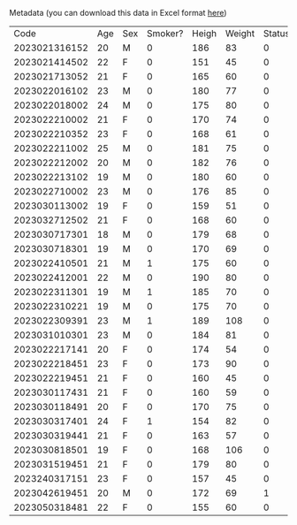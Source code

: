 Metadata (you can download this data in Excel format <a href="https://github.com/QHPC-SP-Research-Lab/Respiratory-Rate-Database/blob/main/Metadata.xlsx">here</a>)

<table>
    <tr>
        <td>Code</td>
        <td>Age</td>
        <td>Sex</td>
        <td>Smoker?</td>
        <td>Heigh</td>
        <td>Weight</td>
        <td>Status</td>
        <td>Pathology</td>
    </tr>
    <tr>
        <td>2023021316152</td>
        <td>20</td>
        <td>M</td>
        <td>0</td>
        <td>186</td>
        <td>83</td>
        <td>0</td>
        <td>None</td>
    </tr>
    <tr>
        <td>2023021414502</td>
        <td>22</td>
        <td>F</td>
        <td>0</td>
        <td>151</td>
        <td>45</td>
        <td>0</td>
        <td>None</td>
    </tr>
    <tr>
        <td>2023021713052</td>
        <td>21</td>
        <td>F</td>
        <td>0</td>
        <td>165</td>
        <td>60</td>
        <td>0</td>
        <td>None</td>
    </tr>
    <tr>
        <td>2023022016102</td>
        <td>23</td>
        <td>M</td>
        <td>0</td>
        <td>180</td>
        <td>77</td>
        <td>0</td>
        <td>None</td>
    </tr>
    <tr>
        <td>2023022018002</td>
        <td>24</td>
        <td>M</td>
        <td>0</td>
        <td>175</td>
        <td>80</td>
        <td>0</td>
        <td>None</td>
    </tr>
    <tr>
        <td>2023022210002</td>
        <td>21</td>
        <td>F</td>
        <td>0</td>
        <td>170</td>
        <td>74</td>
        <td>0</td>
        <td>None</td>
    </tr>
    <tr>
        <td>2023022210352</td>
        <td>23</td>
        <td>F</td>
        <td>0</td>
        <td>168</td>
        <td>61</td>
        <td>0</td>
        <td>None</td>
    </tr>
    <tr>
        <td>2023022211002</td>
        <td>25</td>
        <td>M</td>
        <td>0</td>
        <td>181</td>
        <td>75</td>
        <td>0</td>
        <td>None</td>
    </tr>
    <tr>
        <td>2023022212002</td>
        <td>20</td>
        <td>M</td>
        <td>0</td>
        <td>182</td>
        <td>76</td>
        <td>0</td>
        <td>None</td>
    </tr>
    <tr>
        <td>2023022213102</td>
        <td>19</td>
        <td>M</td>
        <td>0</td>
        <td>180</td>
        <td>60</td>
        <td>0</td>
        <td>None</td>
    </tr>
    <tr>
        <td>2023022710002</td>
        <td>23</td>
        <td>M</td>
        <td>0</td>
        <td>176</td>
        <td>85</td>
        <td>0</td>
        <td>None</td>
    </tr>
    <tr>
        <td>2023030113002</td>
        <td>19</td>
        <td>F</td>
        <td>0</td>
        <td>159</td>
        <td>51</td>
        <td>0</td>
        <td>None</td>
    </tr>
    <tr>
        <td>2023032712502</td>
        <td>21</td>
        <td>F</td>
        <td>0</td>
        <td>168</td>
        <td>60</td>
        <td>0</td>
        <td>None</td>
    </tr>
    <tr>
        <td>2023030717301</td>
        <td>18</td>
        <td>M</td>
        <td>0</td>
        <td>179</td>
        <td>68</td>
        <td>0</td>
        <td>None</td>
    </tr>
    <tr>
        <td>2023030718301</td>
        <td>19</td>
        <td>M</td>
        <td>0</td>
        <td>170</td>
        <td>69</td>
        <td>0</td>
        <td>None</td>
    </tr>
    <tr>
        <td>2023022410501</td>
        <td>21</td>
        <td>M</td>
        <td>1</td>
        <td>175</td>
        <td>60</td>
        <td>0</td>
        <td>None</td>
    </tr>
    <tr>
        <td>2023022412001</td>
        <td>22</td>
        <td>M</td>
        <td>0</td>
        <td>190</td>
        <td>80</td>
        <td>0</td>
        <td>None</td>
    </tr>
    <tr>
        <td>2023022311301</td>
        <td>19</td>
        <td>M</td>
        <td>1</td>
        <td>185</td>
        <td>70</td>
        <td>0</td>
        <td>None</td>
    </tr>
    <tr>
        <td>2023022310221</td>
        <td>19</td>
        <td>M</td>
        <td>0</td>
        <td>175</td>
        <td>70</td>
        <td>0</td>
        <td>None</td>
    </tr>
    <tr>
        <td>2023022309391</td>
        <td>23</td>
        <td>M</td>
        <td>1</td>
        <td>189</td>
        <td>108</td>
        <td>0</td>
        <td>None</td>
    </tr>
    <tr>
        <td>2023031010301</td>
        <td>23</td>
        <td>M</td>
        <td>0</td>
        <td>184</td>
        <td>81</td>
        <td>0</td>
        <td>None</td>
    </tr>
    <tr>
        <td>2023022217141</td>
        <td>20</td>
        <td>F</td>
        <td>0</td>
        <td>174</td>
        <td>54</td>
        <td>0</td>
        <td>None</td>
    </tr>
    <tr>
        <td>2023022218451</td>
        <td>23</td>
        <td>F</td>
        <td>0</td>
        <td>173</td>
        <td>90</td>
        <td>0</td>
        <td>None</td>
    </tr>
    <tr>
        <td>2023022219451</td>
        <td>21</td>
        <td>F</td>
        <td>0</td>
        <td>160</td>
        <td>45</td>
        <td>0</td>
        <td>None</td>
    </tr>
    <tr>
        <td>2023030117431</td>
        <td>21</td>
        <td>F</td>
        <td>0</td>
        <td>160</td>
        <td>59</td>
        <td>0</td>
        <td>None</td>
    </tr>
    <tr>
        <td>2023030118491</td>
        <td>20</td>
        <td>F</td>
        <td>0</td>
        <td>170</td>
        <td>75</td>
        <td>0</td>
        <td>None</td>
    </tr>
    <tr>
        <td>2023030317401</td>
        <td>24</td>
        <td>F</td>
        <td>1</td>
        <td>154</td>
        <td>82</td>
        <td>0</td>
        <td>None</td>
    </tr>
    <tr>
        <td>2023030319441</td>
        <td>21</td>
        <td>F</td>
        <td>0</td>
        <td>163</td>
        <td>57</td>
        <td>0</td>
        <td>None</td>
    </tr>
    <tr>
        <td>2023030818501</td>
        <td>19</td>
        <td>F</td>
        <td>0</td>
        <td>168</td>
        <td>106</td>
        <td>0</td>
        <td>None</td>
    </tr>
    <tr>
        <td>2023031519451</td>
        <td>21</td>
        <td>F</td>
        <td>0</td>
        <td>179</td>
        <td>80</td>
        <td>0</td>
        <td>None</td>
    </tr>
    <tr>
        <td>2023240317151</td>
        <td>23</td>
        <td>F</td>
        <td>0</td>
        <td>157</td>
        <td>45</td>
        <td>0</td>
        <td>None</td>
    </tr>
    <tr>
        <td>2023042619451</td>
        <td>20</td>
        <td>M</td>
        <td>0</td>
        <td>172</td>
        <td>69</td>
        <td>1</td>
        <td>Asthma</td>
    </tr>
    <tr>
        <td>2023050318481</td>
        <td>22</td>
        <td>F</td>
        <td>0</td>
        <td>155</td>
        <td>60</td>
        <td>0</td>
        <td>None</td>
    </tr>
</table>
